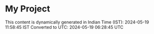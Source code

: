 # My Project

This content is dynamically generated in Indian Time (IST): 2024-05-19 11:58:45 IST
Converted to UTC: 2024-05-19 06:28:45 UTC
